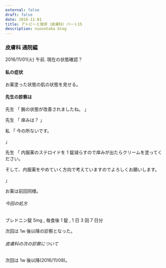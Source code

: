 ```yaml
---
external: false
draft: false
date: 2016-11-01
title: アトピーと発疹（皮膚科）パート15
description: nuovotaka blog
---
```


### 皮膚科 通院編

2016/11/01(火) 午前.
現在の状態確認？

#### 私の症状

お薬塗った状態の肌の状態を見せる。

#### 先生の診察は

先生
「
腕の状態が改善されましたね。
」

先生
「
痒みは？
」

私
「
今の所ないです。

」

先生
「
内服薬のステロイドを 1 錠減らすので痒みが出たらクリームを塗ってください。

そして、内服薬をやめていく方向で考えていますのでよろしくお願いします。

」

お薬は前回同様。

###### 今回の処方

ブレドニン錠 5mg , 毎食後 1 錠 , 1 日 3 回 7 日分

次回は 1w 後以降の診察となった。

###### 皮膚科の次の診察について

次回は 1w 後以降(2016/11/08)。
